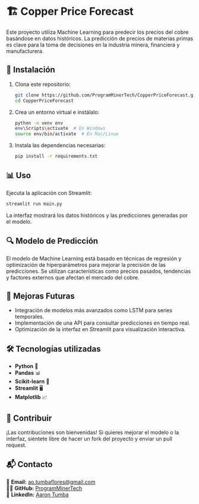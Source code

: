 # 🏗️ Copper Price Forecast

Este proyecto utiliza Machine Learning para predecir los precios del cobre basándose en datos históricos. La predicción de precios de materias primas es clave para la toma de decisiones en la industria minera, financiera y manufacturera.

## 🚀 Instalación

1. Clona este repositorio:
   ```bash
   git clone https://github.com/ProgramMinerTech/CopperPriceForecast.git
   cd CopperPriceForecast
   ```

2. Crea un entorno virtual e instálalo:
   ```bash
   python -m venv env
   env\Scripts\activate  # En Windows
   source env/bin/activate  # En Mac/Linux
   ```

3. Instala las dependencias necesarias:
   ```bash
   pip install -r requirements.txt
   ```

## 📊 Uso

Ejecuta la aplicación con Streamlit:
   ```bash
   streamlit run main.py
   ```

La interfaz mostrará los datos históricos y las predicciones generadas por el modelo.

## 🔍 Modelo de Predicción

El modelo de Machine Learning está basado en técnicas de regresión y optimización de hiperparámetros para mejorar la precisión de las predicciones. Se utilizan características como precios pasados, tendencias y factores externos que afectan el mercado del cobre.

## 🚀 Mejoras Futuras

- Integración de modelos más avanzados como LSTM para series temporales.
- Implementación de una API para consultar predicciones en tiempo real.
- Optimización de la interfaz en Streamlit para visualización interactiva.

## 🛠️ Tecnologías utilizadas

- **Python** 🐍
- **Pandas** 📊
- **Scikit-learn** 🤖
- **Streamlit** 🖥️
- **Matplotlib** 📈

## 🤝 Contribuir

¡Las contribuciones son bienvenidas! Si quieres mejorar el modelo o la interfaz, siéntete libre de hacer un fork del proyecto y enviar un pull request.

## 📬 Contacto

📩 **Email:** ao.tumbaflores@gmail.com  
👨‍💻 **GitHub:** [ProgramMinerTech](https://github.com/ProgramMinerTech)  
🔗 **LinkedIn:** [Aaron Tumba](https://www.linkedin.com/in/aaron-oscar-tumba-flores-27381a345/)

